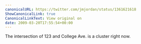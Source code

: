 ```yaml
---
canonicalURL: https://twitter.com/jmjordan/status/1361621618
ShowCanonicalLink: true
CanonicalLinkText: View original on
date: 2009-03-20T17:55:54+00:00
---
```

The intersection of 123 and College Ave. is a cluster right now.